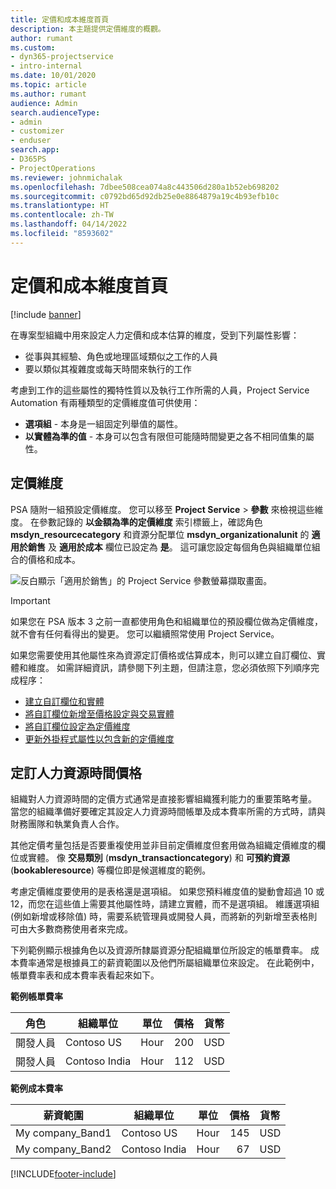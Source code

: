 ```yaml
---
title: 定價和成本維度首頁
description: 本主題提供定價維度的概觀。
author: rumant
ms.custom:
- dyn365-projectservice
- intro-internal
ms.date: 10/01/2020
ms.topic: article
ms.author: rumant
audience: Admin
search.audienceType:
- admin
- customizer
- enduser
search.app:
- D365PS
- ProjectOperations
ms.reviewer: johnmichalak
ms.openlocfilehash: 7dbee508cea074a8c443506d280a1b52eb698202
ms.sourcegitcommit: c0792bd65d92db25e0e8864879a19c4b93efb10c
ms.translationtype: HT
ms.contentlocale: zh-TW
ms.lasthandoff: 04/14/2022
ms.locfileid: "8593602"
---
```

# <a name="pricing-and-costing-dimensions-home-page"></a>定價和成本維度首頁

[!include [banner](../includes/psa-now-project-operations.md)]

在專案型組織中用來設定人力定價和成本估算的維度，受到下列屬性影響：

- 從事與其經驗、角色或地理區域類似之工作的人員
- 要以類似其複雜度或每天時間來執行的工作

考慮到工作的這些屬性的獨特性質以及執行工作所需的人員，Project Service Automation 有兩種類型的定價維度值可供使用： 

- **選項組** - 本身是一組固定列舉值的屬性。
- **以實體為準的值** - 本身可以包含有限但可能隨時間變更之各不相同值集的屬性。

## <a name="pricing-dimensions"></a>定價維度

PSA 隨附一組預設定價維度。 您可以移至 **Project Service** > **參數** 來檢視這些維度。 在參數記錄的 **以金額為準的定價維度** 索引標籤上，確認角色 **msdyn_resourcecategory** 和資源分配單位 **msdyn_organizationalunit** 的 **適用於銷售** 及 **適用於成本** 欄位已設定為 **是**。 這可讓您設定每個角色與組織單位組合的價格和成本。

![反白顯示「適用於銷售」的 Project Service 參數螢幕擷取畫面。](media/PS-OOB-parameters.png)

> [!IMPORTANT]
> 如果您在 PSA 版本 3 之前一直都使用角色和組織單位的預設欄位做為定價維度，就不會有任何看得出的變更。 您可以繼續照常使用 Project Service。 

如果您需要使用其他屬性來為資源定訂價格或估算成本，則可以建立自訂欄位、實體和維度。 如需詳細資訊，請參閱下列主題，但請注意，您必須依照下列順序完成程序：

- [建立自訂欄位和實體](create-custom-fields-entities.md)
- [將自訂欄位新增至價格設定與交易實體](field-references.md)
- [將自訂欄位設定為定價維度](set-up-pricing-dimensions.md)
- [更新外掛程式屬性以包含新的定價維度](update-plug-in-attributes.md)

## <a name="pricing-human-resource-time"></a>定訂人力資源時間價格
組織對人力資源時間的定價方式通常是直接影響組織獲利能力的重要策略考量。 當您的組織準備好要確定其設定人力資源時間帳單及成本費率所需的方式時，請與財務團隊和執業負責人合作。

其他定價考量包括是否要重複使用並非目前定價維度但套用做為組織定價維度的欄位或實體。 像 **交易類別** (**msdyn_transactioncategory**) 和 **可預約資源** (**bookableresource**) 等欄位即是候選維度的範例。 

考慮定價維度要使用的是表格還是選項組。 如果您預料維度值的變動會超過 10 或 12，而您在這些值上需要其他屬性時，請建立實體，而不是選項組。 維護選項組 (例如新增或移除值) 時，需要系統管理員或開發人員，而將新的列新增至表格則可由大多數商務使用者來完成。

下列範例顯示根據角色以及資源所隸屬資源分配組織單位所設定的帳單費率。 成本費率通常是根據員工的薪資範圍以及他們所屬組織單位來設定。 在此範例中，帳單費率表和成本費率表看起來如下。

**範例帳單費率**

| 角色        | 組織單位    |單位      |價格      |貨幣  |
| ------------|-------------|----------|----------:|----------|
| 開發人員   | Contoso US  |Hour | 200|USD     |
| 開發人員   | Contoso India |Hour|   112|USD     |


**範例成本費率**

| 薪資範圍     | 組織單位    |單位      |價格      |貨幣  |
| ----------------|-------------|----------|----------:|----------|
| My company_Band1 | Contoso US  |Hour | 145|USD     |
| My company_Band2 | Contoso India |Hour|   67|USD     |


[!INCLUDE[footer-include](../includes/footer-banner.md)]
